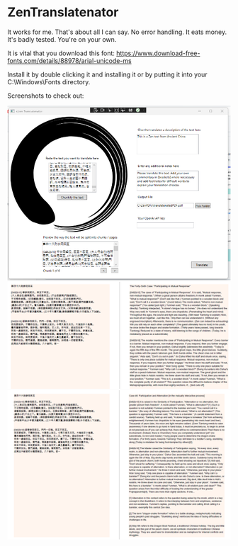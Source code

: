 # ZenTranslatenator

It works for me. That's about all I can say. No error handling. It eats money. It's badly tested. You're on your own.

It is vital that you download this font: https://www.download-free-fonts.com/details/88978/arial-unicode-ms

Install it by double clicking it and installing it or by putting it into your C:\Windows\Fonts directory.

Screenshots to check out: 

![Screenshot](./ZenTranslatenator/Resources/Screenshot.png)
![GPT 3.5](./ZenTranslatenator/Resources/ScreenshotGPT35.png)
![GPT 4](./ZenTranslatenator/Resources/ScreenshotGPT4.png)


